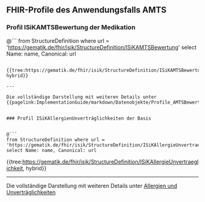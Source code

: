 ## FHIR-Profile des Anwendungsfalls AMTS


### Profil ISiKAMTSBewertung der Medikation


@```
from StructureDefinition where url = 'https://gematik.de/fhir/isik/StructureDefinition/ISiKAMTSBewertung' select Name: name, Canonical: url
```

{{tree:https://gematik.de/fhir/isik/StructureDefinition/ISiKAMTSBewertung, hybrid}}

---

Die vollständige Darstellung mit weiteren Details unter {{pagelink:ImplementationGuide/markdown/Datenobjekte/Profile_AMTSBewertung.md}}


### Profil ISiKAllergienUnverträglichkeiten der Basis


@```
from StructureDefinition where url = 'https://gematik.de/fhir/isik/StructureDefinition/ISiKAllergieUnvertraeglichkeit' select Name: name, Canonical: url
```

{{tree:https://gematik.de/fhir/isik/StructureDefinition/ISiKAllergieUnvertraeglichkeit, hybrid}}

---

Die vollständige Darstellung mit weiteren Details unter [Allergien und Unverträglichkeiten](https://simplifier.net/guide/isik-basis-v4/markdown-Datenobjekte-Datenobjekte_AllergieUnvertraeglichkeit)
